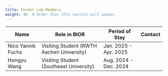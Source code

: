 ```yaml
---
title: Former Lab Members
weight: 40  # Order that this section will appear.
---
```


| Name        | Role in BIOR  | Period of Stay       | Contact      | 
|-------------|---------------|----------------------|--------------|
| Nico Yannik Fuchs | Visiting Student (RWTH Aachen University) | Jan. 2025 - Apr. 2025 | <a href="https://www.linkedin.com/in/nico-fuchs-4175431b8/" target="_blank"><i class="fab fa-linkedin" style="color:#EF7C00; font-size:16px;"></i></a>|
| Hongyu Wang | Visiting Student (Southeast University) | Aug. 2024 - Dec. 2024 | <a href="https://www.linkedin.com/in/hongyu-wang-14b379309" target="_blank"><i class="fab fa-linkedin" style="color:#EF7C00; font-size:16px;"></i></a>|



